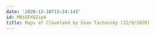 ```yaml
---
date: '2020-12-10T15:34:14Z'
id: MNiGFXQ2ipA
title: Maps of Cleveland by Evan Tachovsky (12/9/2020)
---
```

